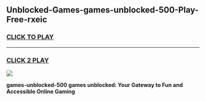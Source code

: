 
## Unblocked-Games-games-unblocked-500-Play-Free-rxeic
<h3>
<a href="https://premium76.site?title=games-unblocked-500&ref=18A1">CLICK TO PLAY</a></h3>
<hr>

<h3>
<a href="https://premium76.site?title=games-unblocked-500&ref=18A1">CLICK 2 PLAY</a>
  
</h3>

<a href="https://premium76.site?title=games-unblocked-500&ref=18A1"><img src="https://clearcache.store/games.png"></a>


**games-unblocked-500 games unblocked: Your Gateway to Fun and Accessible Online Gaming**
